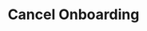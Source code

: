 ---
title: Cancel Onboarding
excerpt: Cancels a recipient's onboarding.
api:
  file: openapi.json
  operationId: cancel-recipient
hidden: false
---